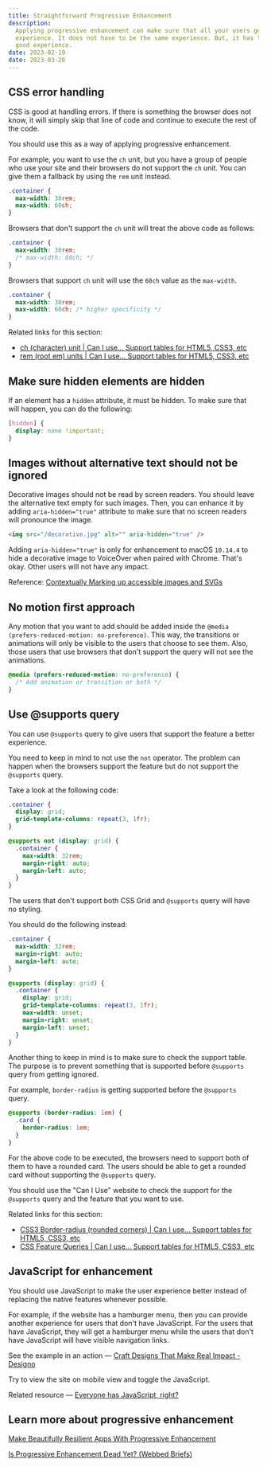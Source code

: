```yaml
---
title: Straightforward Progressive Enhancement
description:
  Applying progressive enhancement can make sure that all your users get good
  experience. It does not have to be the same experience. But, it has to be a
  good experience.
date: 2023-02-19
date: 2023-03-28
---
```


## CSS error handling

CSS is good at handling errors. If there is something the browser does not know, it will simply skip that line of code and continue to execute the rest of the code.

You should use this as a way of applying progressive enhancement.

For example, you want to use the `ch` unit, but you have a group of people who use your site and their browsers do not support the `ch` unit. You can give them a fallback by using the `rem` unit instead.

```css
.container {
  max-width: 30rem;
  max-width: 60ch;
}
```

Browsers that don't support the `ch` unit will treat the above code as follows:

```css
.container {
  max-width: 30rem;
  /* max-width: 60ch; */
}
```

Browsers that support `ch` unit will use the `60ch` value as the `max-width`.

```css
.container {
  max-width: 30rem;
  max-width: 60ch; /* higher specificity */
}
```

Related links for this section:

- [ch (character) unit | Can I use... Support tables for HTML5, CSS3, etc](https://caniuse.com/ch-unit)
- [rem (root em) units | Can I use... Support tables for HTML5, CSS3, etc](https://caniuse.com/rem)

## Make sure hidden elements are hidden

If an element has a `hidden` attribute, it must be hidden. To make sure that will happen, you can do the following:

```css
[hidden] {
  display: none !important;
}
```

## Images without alternative text should not be ignored

Decorative images should not be read by screen readers. You should leave the alternative text empty for such images. Then, you can enhance it by adding `aria-hidden="true"` attribute to make sure that no screen readers will pronounce the image.

```html
<img src="/decorative.jpg" alt="" aria-hidden="true" />
```

Adding `aria-hidden="true"` is only for enhancement to macOS `10.14.4` to hide a decorative image to VoiceOver when paired with Chrome. That's okay. Other users will not have any impact.

Reference: [Contextually Marking up accessible images and SVGs](https://www.scottohara.me/blog/2019/05/22/contextual-images-svgs-and-a11y.html)

## No motion first approach

Any motion that you want to add should be added inside the `@media (prefers-reduced-motion: no-preference)`. This way, the transitions or animations will only be visible to the users that choose to see them. Also, those users that use browsers that don't support the query will not see the animations.

```css
@media (prefers-reduced-motion: no-preference) {
  /* Add animation or transition or both */
}
```

## Use @supports query

You can use `@supports` query to give users that support the feature a better experience.

You need to keep in mind to not use the `not` operator. The problem can happen when the browsers support the feature but do not support the `@supports` query.

Take a look at the following code:

```css
.container {
  display: grid;
  grid-template-columns: repeat(3, 1fr);
}

@supports not (display: grid) {
  .container {
    max-width: 32rem;
    margin-right: auto;
    margin-left: auto;
  }
}
```

The users that don't support both CSS Grid and `@supports` query will have no styling.

You should do the following instead:

```css
.container {
  max-width: 32rem;
  margin-right: auto;
  margin-left: auto;
}

@supports (display: grid) {
  .container {
    display: grid;
    grid-template-columns: repeat(3, 1fr);
    max-width: unset;
    margin-right: unset;
    margin-left: unset;
  }
}
```

Another thing to keep in mind is to make sure to check the support table. The purpose is to prevent something that is supported before `@supports` query from getting ignored.

For example, `border-radius` is getting supported before the `@supports` query.

```css
@supports (border-radius: 1em) {
  .card {
    border-radius: 1em;
  }
}
```

For the above code to be executed, the browsers need to support both of them to have a rounded card. The users should be able to get a rounded card without supporting the `@supports` query.

You should use the "Can I Use" website to check the support for the `@supports` query and the feature that you want to use.

Related links for this section:

- [CSS3 Border-radius (rounded corners) | Can I use... Support tables for HTML5, CSS3, etc](https://caniuse.com/border-radius)
- [CSS Feature Queries | Can I use... Support tables for HTML5, CSS3, etc](https://caniuse.com/css-featurequeries)

## JavaScript for enhancement

You should use JavaScript to make the user experience better instead of replacing the native features whenever possible.

For example, if the website has a hamburger menu, then you can provide another experience for users that don't have JavaScript. For the users that have JavaScript, they will get a hamburger menu while the users that don't have JavaScript will have visible navigation links.

See the example in an action — [Craft Designs That Make Real Impact - Designo](https://officialdesigno.netlify.app/)

Try to view the site on mobile view and toggle the JavaScript.

Related resource — [Everyone has JavaScript, right?](https://www.kryogenix.org/code/browser/everyonehasjs.html)

## Learn more about progressive enhancement

[Make Beautifully Resilient Apps With Progressive Enhancement](https://austingil.com/resilient-applications-progressive-enhancement/)

[Is Progressive Enhancement Dead Yet? (Webbed Briefs)](https://briefs.video/videos/is-progressive-enhancement-dead-yet/)

